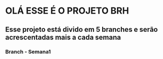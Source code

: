 # OLÁ ESSE É O PROJETO BRH 
## Esse projeto está divido em 5 branches e serão acrescentadas mais a cada semana
### Branch - Semana1
